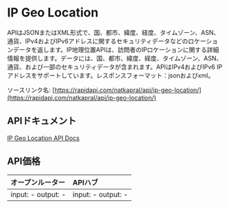 # IP Geo Location

APIはJSONまたはXML形式で、国、都市、緯度、経度、タイムゾーン、ASN、通貨、IPv4およびIPv6アドレスに関するセキュリティデータなどのロケーションデータを返します。IP地理位置APIは、訪問者のIPロケーションに関する詳細情報を提供します。データには、国、都市、緯度、経度、タイムゾーン、ASN、通貨、および一部のセキュリティデータが含まれます。APIはIPv4およびIPv6 IPアドレスをサポートしています。レスポンスフォーマット：jsonおよびxml。

ソースリンク名: [https://rapidapi.com/natkapral/api/ip-geo-location/](https://rapidapi.com/natkapral/api/ip-geo-location/)

## APIドキュメント

[IP Geo Location API Docs](../apis/ja/IP_Geo_Location.md)

## API価格

| オープンルーター | APIハブ |
|:---|:---|
| input: - output: - | input: - output: - |

